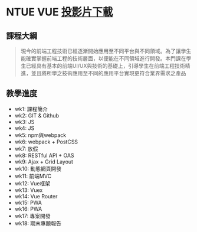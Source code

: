 # NTUE VUE [投影片下載](https://drive.google.com/drive/folders/12v9L4X6R53SUtyZZT-9sebHnkSZzpWMQ?usp=sharing) 

## 課程大綱
> 現今的前端工程技術已經逐漸開始應用至不同平台與不同領域。為了讓學生能確實掌握前端工程的技術層面，以便能在不同領域進行開發。本門課在學生已經具有基本的前端UI/UX與技術的基礎上，引導學生在前端工程技術精進，並且將所學之技術應用至不同的應用平台實現更符合業界需求之產品


## 教學進度
- wk1: 課程簡介
- wk2: GIT & Github
- wk3: JS
- wk4: JS
- wk5: npm與webpack
- wk6: webpack + PostCSS
- wk7: 放假
- wk8: RESTful API + OAS
- wk9: Ajax + Grid Layout
- wk10: 動態網頁開發
- wk11: 前端MVC
- wk12: Vue框架
- wk13: Vuex
- wk14: Vue Router
- wk15: PWA
- wk16: PWA
- wk17: 專案開發
- wk18: 期末專題報告
